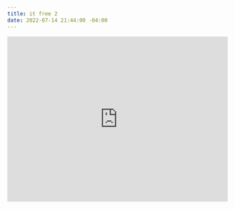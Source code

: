 ```yaml
---
title: it free 2
date: 2022-07-14 21:44:00 -04:00
---
```


<div class="video-square">
<div style="position: relative; padding-top: 75%;"><iframe src="https://iframe.mediadelivery.net/embed/92905/bd30ffc4-46e3-4056-bafe-a04c204705c5?autoplay=true&loop=true&muted=true" loading="lazy" style="border: none; position: absolute; top: 0; height: 100%; width: 100%;" allow="accelerometer; gyroscope; autoplay; encrypted-media; picture-in-picture;" allowfullscreen="true"></iframe></div>
</div>